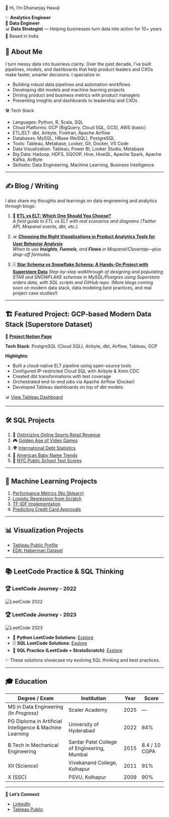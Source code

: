 👋 Hi, I’m Dhananjay Hawal

✨ **Analytics Engineer**  
🔧 **Data Engineer**  
📊 **Data Strategist** — Helping businesses turn data into action for 10+ years  
📍 Based in India

## 🌟 About Me  

I turn messy data into business clarity.
Over the past decade, I’ve built pipelines, models, and dashboards that help product leaders and CXOs make faster, smarter decisions. 
I specialize in:  

- Building robust data pipelines and automation workflows  
- Developing dbt models and machine learning projects  
- Driving product and business metrics with product managers  
- Presenting insights and dashboards to leadership and CXOs 

🛠️ Tech Stack

- Languages: Python, R, Scala, SQL
- Cloud Platforms: GCP (BigQuery, Cloud SQL, GCS), AWS (basic)
- ETL/ELT: dbt, Airbyte, Fivetran, Apache Airflow
- Databases: MySQL, HBase (NoSQL), PostgreSQL
- Tools: Tableau, Metabase, Looker, Git, Docker, VS Code
- Data Visualization: Tableau, Power BI, Looker Studio, Metabase
- Big Data: Hadoop, HDFS, SQOOP, Hive, HiveQL, Apache Spark, Apache Kafka, AirByte
- Skillsets: Data Engineering, Machine Learning, Business Intelligence

---

## ✍️ Blog / Writing  

I also share my thoughts and learnings on data engineering and analytics through blogs:  

1. 📑 [**ETL vs ELT: Which One Should You Choose?**](https://www.notion.so/ETL-vs-ELT-Which-One-Should-You-Choose-25aabcbb30a0808eb6bed5a23a2aedbc?source=copy_link)  
   *A field guide to ETL vs ELT with real scenarios and diagrams (Twitter API, Mixpanel events, dbt, etc.).*

2. 📊 [**Choosing the Right Visualizations in Product Analytics Tools for User Behavior Analysis**](#)  
   *When to use **Insights**, **Funnels**, and **Flows** in Mixpanel/Clevertap—plus drop-off formulas.*

3. 🗄️ [**Star Schema vs Snowflake Schema: A Hands-On Project with Superstore Data**](https://www.notion.so/Data-Modelling-Star-vs-Snowflake-Schema-25babcbb30a080ccbba8e0908f1e21e1?source=copy_link)
   *Step-by-step walkthrough of designing and populating STAR and SNOWFLAKE schemas in MySQL/Postgres using Superstore orders data, with SQL scripts and GitHub repo.*
   (More blogs coming soon on modern data stack, data modeling best practices, and real project case studies!)
   
---

## 🏗️ Featured Project: GCP-based Modern Data Stack (Superstore Dataset)

🔗 [**Project Notion Page**](https://www.notion.so/ETL-project-251abcbb30a08072a4fddd4e73837f8f)

**Tech Stack**: PostgreSQL (Cloud SQL), Airbyte, dbt, Airflow, Tableau, GCP

**Highlights**:

- Built a cloud-native ELT pipeline using open-source tools
- Configured IP-restricted Cloud SQL with Airbyte & Xmin CDC
- Created dbt transformations with test coverage
- Orchestrated end-to-end jobs via Apache Airflow (Docker)
- Developed Tableau dashboards on top of dbt models

📊 [View Tableau Dashboard](https://public.tableau.com/app/profile/dhananjay.hawal/viz/OrderManagementDashboard/TableauStory)

---

## 🛠️ SQL Projects

1. 🏬 [Optimizing Online Sports Retail Revenue](https://github.com/dhananjay93/SQL-Projects/blob/main/Optimizing%20Online%20Sports%20Retail%20Revenue/notebook.ipynb)
2. 🎮 [Golden Age of Video Games](https://github.com/dhananjay93/SQL-Projects/blob/main/When%20Was%20the%20Golden%20Age%20of%20Video%20Games_/notebook.ipynb)
3. 🌍 [International Debt Statistics](https://github.com/dhananjay93/SQL-Projects/blob/main/Analyze%20International%20Debt%20Statistics/notebook.ipynb)
4. 👶 [American Baby Name Trends](https://github.com/dhananjay93/SQL-Projects/blob/main/Analyzing%20American%20Baby%20Name%20Trends/notebook.ipynb)
5. 🏫 [NYC Public School Test Scores](https://github.com/dhananjay93/SQL-Projects/blob/main/Analyzing%20NYC%20Public%20School%20Test%20Result%20Scores/notebook.ipynb)

---

## 🤖 Machine Learning Projects

1. [Performance Metrics (No Sklearn)](https://github.com/dhananjay93/dhananjay93.github.io/blob/main/5_Performance_metrics_Instructions.ipynb)
2. [Logistic Regression from Scratch](https://github.com/dhananjay93/Machine-Learning/blob/main/Logistic_Regression_from_Scratch.ipynb)
3. [TF-IDF Implementation](https://github.com/dhananjay93/Machine-Learning/blob/main/TF_IDF_from_Scratch.ipynb)
4. [Predicting Credit Card Approvals](https://github.com/dhananjay93/Machine-Learning/blob/main/Predicting%20Credit%20Card%20Approvals/notebook.ipynb)

---

## 📊 Visualization Projects

- [Tableau Public Profile](https://public.tableau.com/app/profile/dhananjay.hawal)
- [EDA: Haberman Dataset](https://github.com/dhananjay93/Machine-Learning/blob/main/Haberman_Dataset.ipynb)

---

## 📚 LeetCode Practice & SQL Thinking

### 🏆 LeetCode Journey - 2022

![LeetCode 2022](https://github.com/user-attachments/assets/754f5282-c055-4680-af1e-744045ff28ec)

### 🏆 LeetCode Journey - 2023

![LeetCode 2023](https://github.com/user-attachments/assets/b428db46-35c3-4528-961a-3ee9c46628a6)

- 🐍 **Python LeetCode Solutions**: [Explore](https://github.com/dhananjay93/leetcode/tree/main/python)
- 🗄️ **SQL LeetCode Solutions**: [Explore](https://github.com/dhananjay93/leetcode/tree/main/sql)
- 🧠 **SQL Practice (LeetCode + StrataScratch)**: [Explore](https://github.com/dhananjay93/leetcode-sql-practice/tree/main/problems)

✨ These solutions showcase my evolving SQL thinking and best practices.

---

## 🎓 Education  

| Degree / Exam | Institution | Year | Score |
|---------------|-------------|------|-------|
| MS in Data Engineering *(In Progress)* | Scaler Academy | 2025 | — |
| PG Diploma in Artificial Intelligence & Machine Learning | University of Hyderabad | 2022 | 84% |
| B.Tech in Mechanical Engineering | Sardar Patel College of Engineering, Mumbai | 2015 | 8.4 / 10 CGPA |
| XII (Science) | Vivekanand College, Kolhapur | 2011 | 91% |
| X (SSC) | PSVU, Kolhapur | 2009 | 90% |

---

📩 **Let’s Connect**:
- [LinkedIn](https://www.linkedin.com/in/dhananjayhawal/)
- [Tableau Public](https://public.tableau.com/app/profile/dhananjay.hawal)
